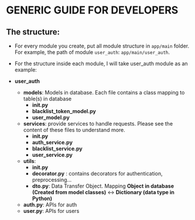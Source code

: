 # GENERIC GUIDE FOR DEVELOPERS

## The structure:

- For every module you create, put all module structure in `app/main` folder. For example, the path of module `user_auth`: `app/main/user_auth`.

- For the structure inside each module, I will take user_auth module as an example:

- **user_auth**
    - **models**: Models in database. Each file contains a class mapping to table(s) in database
        + **__init__.py**
        + **blacklist_token_model.py**
        + **user_model.py**
    - **services**: provide services to handle requests. Please see the content of these files to understand more.
        + **__init__.py**
        + **auth_service.py**
        + **blacklist_service.py**
        + **user_service.py**
    - **utils**: 
        + **__init__.py**
        + **decorator.py** : contains decorators for authentication, preprocessing...
        + **dto.py**: Data Transfer Object. Mapping **Object in database (Created from model classes)** <-> **Dictionary (data type in Python)**
    - **auth.py**: APIs for auth
    - **user.py**: APIs for users